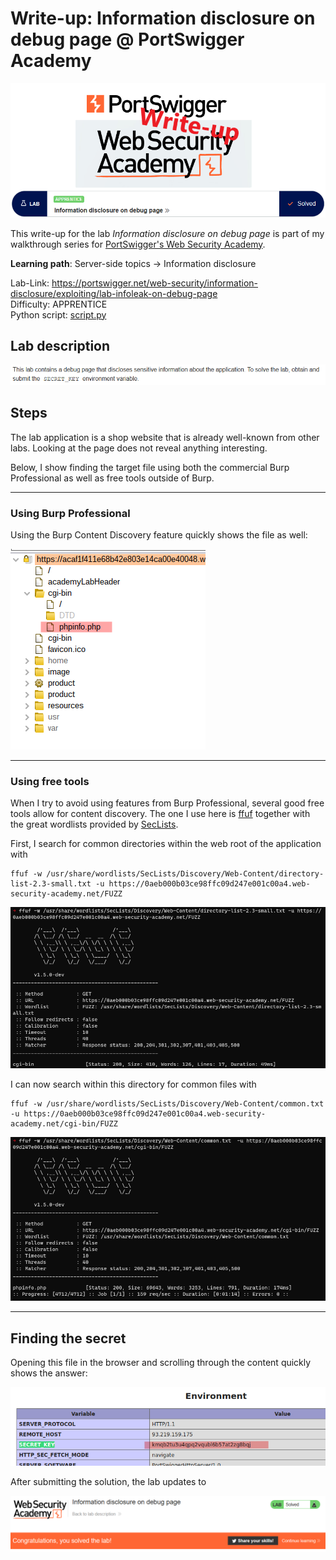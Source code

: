 # Write-up: Information disclosure on debug page @ PortSwigger Academy

![logo](img/logo.png)

This write-up for the lab *Information disclosure on debug page* is part of my walkthrough series for [PortSwigger's Web Security Academy](https://portswigger.net/web-security).

**Learning path**: Server-side topics → Information disclosure

Lab-Link: <https://portswigger.net/web-security/information-disclosure/exploiting/lab-infoleak-on-debug-page>  
Difficulty: APPRENTICE  
Python script: [script.py](script.py)  

## Lab description

![Lab description](img/lab_description.png)

## Steps

The lab application is a shop website that is already well-known from other labs. Looking at the page does not reveal anything interesting.

Below, I show finding the target file using both the commercial Burp Professional as well as free tools outside of Burp.

---

### Using Burp Professional

Using the Burp Content Discovery feature quickly shows the file as well:

![content_discovery](img/content_discovery.png)

---

### Using free tools

When I try to avoid using features from Burp Professional, several good free tools allow for content discovery. The one I use here is [ffuf](https://github.com/ffuf/ffuf) together with the great wordlists provided by [SecLists](https://github.com/danielmiessler/SecLists).

First, I search for common directories within the web root of the application with 

```
ffuf -w /usr/share/wordlists/SecLists/Discovery/Web-Content/directory-list-2.3-small.txt -u https://0aeb000b03ce98ffc09d247e001c00a4.web-security-academy.net/FUZZ
```

![](img/finding_directory_with_ffuf.png)

I can now search within this directory for common files with 

```
ffuf -w /usr/share/wordlists/SecLists/Discovery/Web-Content/common.txt  -u https://0aeb000b03ce98ffc09d247e001c00a4.web-security-academy.net/cgi-bin/FUZZ
```

![](img/finding_file_with_ffuf.png)

---


## Finding the secret

Opening this file in the browser and scrolling through the content quickly shows the answer:

![answer](img/answer.png)

After submitting the solution, the lab updates to

![Lab solved](img/success.png)
